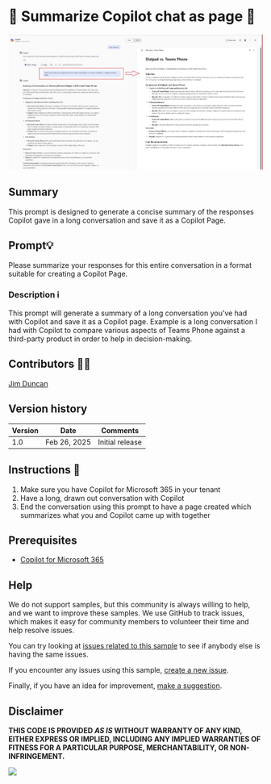 # 🤖 Summarize Copilot chat as page 📃

![Summarize Copilot conversation as page](./assets/conversaion-summary-as-page-prompt.png)

## Summary
This prompt is designed to generate a concise summary of the responses Copilot gave in a long conversation and save it as a Copilot Page.

## Prompt💡

Please summarize your responses for this entire conversation in a format suitable for creating a Copilot Page.

### Description ℹ️
This prompt will generate a summary of a long conversation you've had with Copilot and save it as a Copilot page. Example is a long conversation I had with Copilot to compare various aspects of Teams Phone against a third-party product in order to help in decision-making.


## Contributors 👨‍💻

[Jim Duncan](https://github.com/sparkitect)

## Version history

Version|Date|Comments
-------|----|--------
1.0|Feb 26, 2025|Initial release

## Instructions 📝

1. Make sure you have Copilot for Microsoft 365 in your tenant
2. Have a long, drawn out conversation with Copilot
3. End the conversation using this prompt to have a page created which summarizes what you and Copilot came up with together


## Prerequisites

* [Copilot for Microsoft 365](https://developer.microsoft.com/microsoft-365/dev-program)

## Help

We do not support samples, but this community is always willing to help, and we want to improve these samples. We use GitHub to track issues, which makes it easy for  community members to volunteer their time and help resolve issues.

You can try looking at [issues related to this sample](https://github.com/pnp/copilot-prompts/issues?q=label%3A%22sample%3A%20YOUR-SAMPLE-NAME%22) to see if anybody else is having the same issues.

If you encounter any issues using this sample, [create a new issue](https://github.com/pnp/copilot-prompts/issues/new).

Finally, if you have an idea for improvement, [make a suggestion](https://github.com/pnp/copilot-prompts/issues/new).

## Disclaimer

**THIS CODE IS PROVIDED *AS IS* WITHOUT WARRANTY OF ANY KIND, EITHER EXPRESS OR IMPLIED, INCLUDING ANY IMPLIED WARRANTIES OF FITNESS FOR A PARTICULAR PURPOSE, MERCHANTABILITY, OR NON-INFRINGEMENT.**

![](https://m365-visitor-stats.azurewebsites.net/SamplesGallery/copilotprompts-m365-summarize-responses-as-page)
